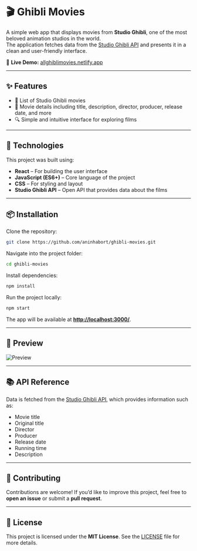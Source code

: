 # 🎬 Ghibli Movies

A simple web app that displays movies from **Studio Ghibli**, one of the most beloved animation studios in the world.  
The application fetches data from the [Studio Ghibli API](https://ghibliapi.vercel.app/) and presents it in a clean and user-friendly interface.

🔗 **Live Demo:** [allghiblimovies.netlify.app](https://allghiblimovies.netlify.app/)

---

## ✨ Features

- 📜 List of Studio Ghibli movies  
- 🎥 Movie details including title, description, director, producer, release date, and more  
- 🔍 Simple and intuitive interface for exploring films  

---

## 🚀 Technologies

This project was built using:

- **React** – For building the user interface  
- **JavaScript (ES6+)** – Core language of the project  
- **CSS** – For styling and layout  
- **Studio Ghibli API** – Open API that provides data about the films  

---

## 📦 Installation

Clone the repository:

```bash
git clone https://github.com/aninhabort/ghibli-movies.git
```

Navigate into the project folder:

```bash
cd ghibli-movies
```

Install dependencies:

```bash
npm install
```

Run the project locally:

```bash
npm start
```

The app will be available at **[http://localhost:3000/](http://localhost:3000/)**.

---

## 📸 Preview

![Preview](./screenshot.png)

---

## 📚 API Reference

Data is fetched from the [Studio Ghibli API](https://ghibliapi.vercel.app/), which provides information such as:

* Movie title
* Original title
* Director
* Producer
* Release date
* Running time
* Description

---

## 🤝 Contributing

Contributions are welcome!
If you’d like to improve this project, feel free to **open an issue** or submit a **pull request**.

---

## 📜 License

This project is licensed under the **MIT License**.
See the [LICENSE](./LICENSE) file for more details.
